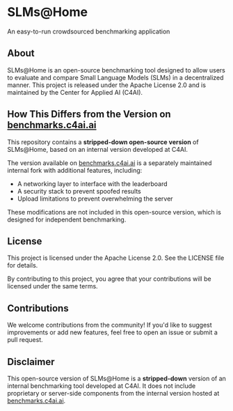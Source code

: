 # SLMs@Home  
An easy-to-run crowdsourced benchmarking application  

## About  
SLMs@Home is an open-source benchmarking tool designed to allow users to evaluate and compare Small Language Models (SLMs) in a decentralized manner. This project is released under the Apache License 2.0 and is maintained by the Center for Applied AI (C4AI).  

## How This Differs from the Version on [benchmarks.c4ai.ai](benchmarks.c4ai.ai)
This repository contains a **stripped-down open-source version** of SLMs@Home, based on an internal version developed at C4AI.  

The version available on [benchmarks.c4ai.ai](benchmarks.c4ai.ai) is a separately maintained internal fork with additional features, including:  
- A networking layer to interface with the leaderboard  
- A security stack to prevent spoofed results  
- Upload limitations to prevent overwhelming the server  

These modifications are not included in this open-source version, which is designed for independent benchmarking.  

## License  
This project is licensed under the Apache License 2.0. See the LICENSE file for details.  

By contributing to this project, you agree that your contributions will be licensed under the same terms.   

## Contributions  
We welcome contributions from the community! If you'd like to suggest improvements or add new features, feel free to open an issue or submit a pull request.  

## Disclaimer  
This open-source version of SLMs@Home is a **stripped-down** version of an internal benchmarking tool developed at C4AI. It does not include proprietary or server-side components from the internal version hosted at [benchmarks.c4ai.ai](benchmarks.c4ai.ai).  
